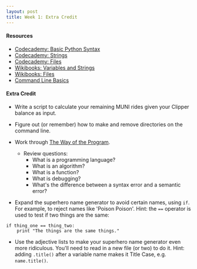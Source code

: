 ```yaml
---
layout: post
title: Week 1: Extra Credit
---
```


#### Resources

* [Codecademy: Basic Python Syntax](http://www.codecademy.com/courses/introduction-to-python-6WeG3/0/1?curriculum_id=4f89dab3d788890003000096)
* [Codecademy: Strings](http://www.codecademy.com/courses/python-beginner-sRXwR/0/1?curriculum_id=4f89dab3d788890003000096)
* [Codecademy: Files](http://www.codecademy.com/courses/python-intermediate-en-OGNHh/0/1?curriculum_id=4f89dab3d788890003000096)
* [Wikibooks: Variables and Strings](http://en.wikibooks.org/wiki/Python_Programming/Variables_and_Strings)
* [Wikibooks: Files](http://en.wikibooks.org/wiki/A_Beginner's_Python_Tutorial/File_I/O)
* [Command Line Basics](https://gist.github.com/aviflombaum/9d6f7448119bae3a24ee)

#### Extra Credit

* Write a script to calculate your remaining MUNI rides given your Clipper balance as input.

* Figure out (or remember) how to make and remove directories on the command line.

* Work through [The Way of the Program](http://interactivepython.org/runestone/static/thinkcspy/GeneralIntro/introduction.html).
  * Review questions: 
    * What is a programming language?
    * What is an algorithm?
    * What is a function?
    * What is debugging?
    * What's the difference between a syntax error and a semantic error?

* Expand the superhero name generator to avoid certain names, using `if`. For example, to reject names like 'Poison Poison'. Hint: the `==` operator is used to test if two things are the same:

```
if thing_one == thing_two:
    print "The things are the same things."
```
* Use the adjective lists to make your superhero name generator even more ridiculous. You'll need to read in a new file (or two) to do it. Hint: adding `.title()` after a variable name makes it Title Case, e.g. `name.title()`.

